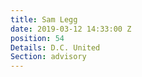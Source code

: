 ```yaml
---
title: Sam Legg
date: 2019-03-12 14:33:00 Z
position: 54
Details: D.C. United
Section: advisory
---
```


